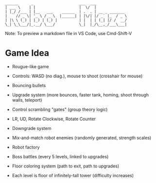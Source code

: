 ```
______      _                     ___  ___
| ___ \    | |                    |  \/  |
| |_/ /___ | |__   ___    ______  | .  . | __ _ _______
|    // _ \| '_ \ / _ \  |______| | |\/| |/ _` |_  / _ \
| |\ \ (_) | |_) | (_) |          | |  | | (_| |/ /  __/
\_| \_\___/|_.__/ \___/           \_|  |_/\__,_/___\___|
```

Note: To preview a markdown file in VS Code, use Cmd-Shift-V

# Game Idea

- Rougue-like game

- Controls: WASD (no diag.), mouse to shoot (crosshair for mouse)

- Bouncing bullets
- Upgrade system (more bounces, faster tank, homing, shoot through walls, teleport)

- Control scrambling "gates" (group theory logic)
- LR, UD, Rotate Clockwise, Rotate Counter
- Downgrade system

- Mix-and-match robot enemies (randomly generated, strength scales)
- Robot factory

- Boss battles (every 5 levels, linked to upgrades)

- Floor coloring system (path to exit, path to upgrades)

- Each level is floor of infinitely-tall tower (difficulty increases)